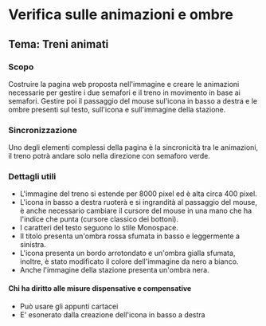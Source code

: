 # Verifica sulle animazioni e ombre
## Tema: Treni animati

### Scopo
Costruire la pagina web proposta nell'immagine e creare le animazioni necessarie per gestire i due semafori e il treno in movimento in base ai semafori. Gestire poi il passaggio del mouse sul'icona in basso a destra e le ombre presenti sul testo, sull'icona e sull'immagine della stazione.

### Sincronizzazione
Uno degli elementi complessi della pagina è la sincronicità tra le animazioni, il treno potrà andare solo nella direzione con semaforo verde.

### Dettagli utili
- L'immagine del treno si estende per 8000 pixel ed è alta circa 400 pixel.
- L'icona in basso a destra ruoterà e si ingrandità al passaggio del mouse, è anche necessario cambiare il cursore del mouse in una mano che ha l'indice che punta (cursore classico dei bottoni).
- I caratteri del testo seguono lo stile Monospace.
- Il titolo presenta un'ombra rossa sfumata in basso e leggermente a sinistra.
- L'icona presenta un bordo arrotondato e un'ombra gialla sfumata, inoltre, è stato modificato il colore dell'immagine da nero a bianco.
- Anche l'immagine della stazione presenta un'ombra nera.


#### Chi ha diritto alle misure dispensative e compensative
- Può usare gli appunti cartacei
- E' esonerato dalla creazione dell'icona in basso a destra

